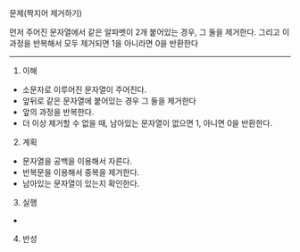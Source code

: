
문제(짝지어 제거하기)

먼저 주어진 문자열에서 같은 알파벳이 2개 붙어있는 경우, 그 둘을 제거한다. 
그리고 이 과정을 반복해서 모두 제거되면 1을 아니라면 0을 반환한다

---

1. 이해
- 소문자로 이루어진 문자열이 주어진다.
- 앞뒤로 같은 문자열에 붙어있는 경우 그 둘을 제거한다
- 앞의 과정을 반복한다.
- 더 이상 제거할 수 없을 때, 남아있는 문자열이 없으면 1, 아니면 0을 반환한다.

2. 계획
- 문자열을 공백을 이용해서 자른다.
- 반복문을 이용해서 중복을 제거한다.
- 남아있는 문자열이 있는지 확인한다.

3. 실행
- 

4. 반성
